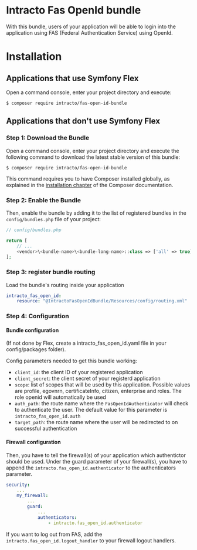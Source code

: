 Intracto Fas OpenId bundle
==========================
With this bundle, users of your application will be able to login into the application using FAS (Federal Authentication Service) using OpenId.

Installation
============
Applications that use Symfony Flex
----------------------------------
Open a command console, enter your project directory and execute:

```console
$ composer require intracto/fas-open-id-bundle
```

Applications that don't use Symfony Flex
----------------------------------------

### Step 1: Download the Bundle

Open a command console, enter your project directory and execute the
following command to download the latest stable version of this bundle:

```console
$ composer require intracto/fas-open-id-bundle
```

This command requires you to have Composer installed globally, as explained
in the [installation chapter](https://getcomposer.org/doc/00-intro.md)
of the Composer documentation.

### Step 2: Enable the Bundle

Then, enable the bundle by adding it to the list of registered bundles
in the `config/bundles.php` file of your project:

```php
// config/bundles.php

return [
    // ...
    <vendor>\<bundle-name>\<bundle-long-name>::class => ['all' => true],
];
```

### Step 3: register bundle routing
Load the bundle's routing inside your application
```yaml
intracto_fas_open_id:
    resource: "@IntractoFasOpenIdBundle/Resources/config/routing.xml"
```
### Step 4: Configuration
#### Bundle configuration
(If not done by Flex, create a intracto_fas_open_id.yaml file in your config/packages folder).

Config parameters needed to get this bundle working:
* `client_id`: the client ID of your registered application
* `client_secret`:  the client secret of your registerd application
* `scope`: list of scopes that will be used by this application. Possible values are profile, egovnrn, certificateInfo, citizen, enterprise and roles. The role openid will automatically be used
* `auth_path`: the route name where the `FasOpenIdAuthenticator` will check to authenticate the user. The default value for this parameter is `intracto_fas_open_id.auth`
* `target_path`: the route name where the user will be redirected to on successful authentication

#### Firewall configuration
Then, you have to tell the firewall(s) of your application which authentictor should be used. Under the guard parameter of your firewall(s), you have to append the `intracto.fas_open_id.authenticator` to the authenticators parameter.
```yaml
security:
    ...
    my_firewall:
        ...
        guard:
            ...
            authenticators:
                - intracto.fas_open_id.authenticator

```

If you want to log out from FAS, add the `intracto.fas_open_id.logout_handler` to your firewall logout handlers.
